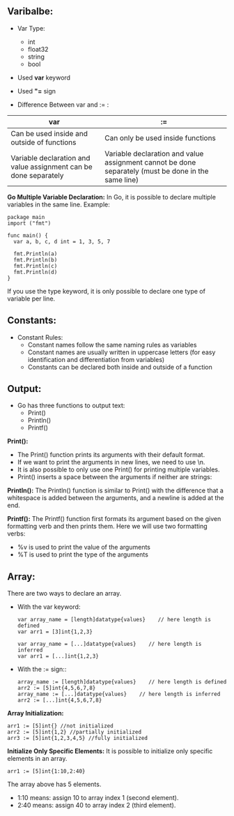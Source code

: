 ## Varibalbe:
* Var Type:
    - int
    - float32
    - string
    - bool

* Used **var** keyword
* Used **"=** sign

* Difference Between var and := :

| var | := |
| --- | --- |
| Can be used inside and outside of functions | Can only be used inside functions |
| Variable declaration and value assignment can be done separately | Variable declaration and value assignment cannot be done separately (must be done in the same line) |


**Go Multiple Variable Declaration:**
In Go, it is possible to declare multiple variables in the same line. Example:
```
package main
import ("fmt")

func main() {
  var a, b, c, d int = 1, 3, 5, 7

  fmt.Println(a)
  fmt.Println(b)
  fmt.Println(c)
  fmt.Println(d)
}
```
If you use the type keyword, it is only possible to declare one type of variable per line.

## Constants:
* Constant Rules:
    - Constant names follow the same naming rules as variables
    - Constant names are usually written in uppercase letters (for easy identification and differentiation from variables)
    - Constants can be declared both inside and outside of a function
  
 ## Output:
- Go has three functions to output text:
  - Print()
  - Println()
  - Printf()

**Print():** 
- The Print() function prints its arguments with their default format. 
- If we want to print the arguments in new lines, we need to use \n.
- It is also possible to only use one Print() for printing multiple variables.
- Print() inserts a space between the arguments if neither are strings:

**Println():** The Println() function is similar to Print() with the difference that a whitespace is added between the arguments, and a newline is added at the end.

**Printf():** The Printf() function first formats its argument based on the given formatting verb and then prints them. Here we will use two formatting verbs:
- %v is used to print the value of the arguments
- %T is used to print the type of the arguments


## Array:
There are two ways to declare an array.
- With the var keyword:
  ```
  var array_name = [length]datatype{values}    // here length is defined
  var arr1 = [3]int{1,2,3}

  var array_name = [...]datatype{values}    // here length is inferred
  var arr1 = [...]int{1,2,3}
  ```
- With the := sign::
  ```
  array_name := [length]datatype{values}    // here length is defined
  arr2 := [5]int{4,5,6,7,8}
  array_name := [...]datatype{values}    // here length is inferred
  arr2 := [...]int{4,5,6,7,8}
  ```

**Array Initialization:**
```
arr1 := [5]int{} //not initialized
arr2 := [5]int{1,2} //partially initialized
arr3 := [5]int{1,2,3,4,5} //fully initialized
```

**Initialize Only Specific Elements:** It is possible to initialize only specific elements in an array.
```
arr1 := [5]int{1:10,2:40}
```

 The array above has 5 elements.

  - 1:10 means: assign 10 to array index 1 (second element).
  - 2:40 means: assign 40 to array index 2 (third element).
